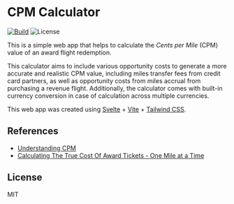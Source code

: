 # CPM Calculator

[![Build](https://github.com/irvinlim/cpm-calculator/actions/workflows/build-pages.yaml/badge.svg)](https://github.com/irvinlim/cpm-calculator/actions/workflows/build-pages.yaml)
![License](https://img.shields.io/github/license/irvinlim/cpm-calculator)

This is a simple web app that helps to calculate the _Cents per Mile_ (CPM) value of an award flight redemption.

This calculator aims to include various opportunity costs to generate a more accurate and realistic CPM value, including miles transfer fees from credit card partners, as well as opportunity costs from miles accrual from purchasing a revenue flight. Additionally, the calculator comes with built-in currency conversion in case of calculation across multiple currencies.

This web app was created using [Svelte](https://svelte.dev/) + [Vite](https://vitejs.dev/) + [Tailwind CSS](https://tailwindcss.com/).

## References

- [Understanding CPM](https://escapehouston.com/23/understanding-cpm/)
- [Calculating The True Cost Of Award Tickets - One Mile at a Time](https://onemileatatime.com/opportunity-cost-award-tickets/)

## License

MIT
